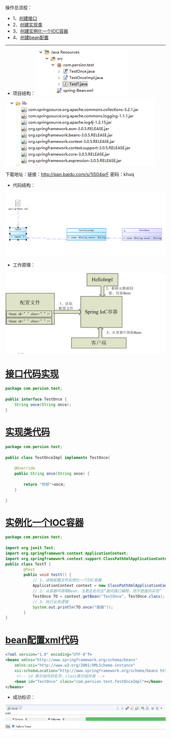 操作总流程：
- 1、[创建接口](#java-01)
- 2、[创建实现类](#java-02)
- 3、[创建实例化一个IOC容器](#java-03)
- 4、[创建bean配置](#java-04)

----------
- 项目结构：
![](image/2-1.png)

![](image/2-2.png)

下载地址：链接：http://pan.baidu.com/s/1i504qrF 密码：khuq

- 代码结构：

![](image/2-3.png)

- 工作原理：

![](image/2-4.png)
# <a name="java-01" href="#" >接口代码实现</a>
```java
package com.persion.test;

public interface TestOnce {
	String once(String once);
}
```
# <a name="java-02" href="#" >实现类代码</a>
```java
package com.persion.test;

public class TestOnceImpl implements TestOnce{

	@Override
	public String once(String once) {
		
		return "你好"+once;
	}

}
```
# <a name="java-03" href="#" >实例化一个IOC容器</a>
```java
package com.persion.test;

import org.junit.Test;
import org.springframework.context.ApplicationContext;
import org.springframework.context.support.ClassPathXmlApplicationContext;
public class TestT {
	 	@Test
	    public void testt() {
	        // 1、读取配置文件实例化一个IOC容器
	        ApplicationContext context = new ClassPathXmlApplicationContext("spring-Bean.xml");
	        // 2、从容器中获取Bean，注意此处完全“面向接口编程，而不是面向实现”
	        TestOnce TO = context.getBean("TestOnce", TestOnce.class);
	        // 3、执行业务逻辑
	        System.out.println(TO.once("丽丽"));
	    }
}
```
# <a name="java-04" href="#" >bean配置xml代码</a>
```xml
<?xml version="1.0" encoding="UTF-8"?>
<beans xmlns="http://www.springframework.org/schema/beans"
	xmlns:xsi="http://www.w3.org/2001/XMLSchema-instance"
	xsi:schemaLocation="http://www.springframework.org/schema/beans http://www.springframework.org/schema/beans/spring-beans.xsd">
	 <!-- id 表示组件的名字，class表示组件类 -->
	<bean id="TestOnce" class="com.persion.test.TestOnceImpl"></bean>
</beans>
```
- 成功标识：

![](image/2-5.png)